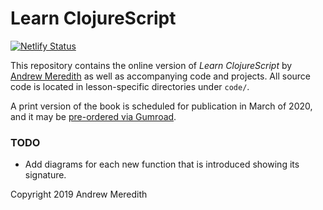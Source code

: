 # Learn ClojureScript

[![Netlify Status](https://api.netlify.com/api/v1/badges/9ae05350-5a11-4e5c-99e8-d5281a561b8e/deploy-status)](https://app.netlify.com/sites/brave-khorana-d82463/deploys)

This repository contains the online version of _Learn ClojureScript_ by [Andrew Meredith](https://kendru.github.io)
as well as accompanying code and projects.
All source code is located in lesson-specific directories under `code/`.

A print version of the book is scheduled for publication in March of 2020, and it may be [pre-ordered via Gumroad](https://gum.co/learn-cljs).

### TODO

- Add diagrams for each new function that is introduced showing its signature.

Copyright 2019 Andrew Meredith
